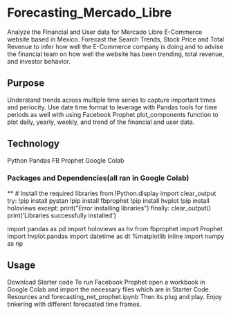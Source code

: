 # Forecasting_Mercado_Libre
Analyze the Financial and User data for Mercado Libre E-Commerce website based in Mexico. Forecast the Search Trends, Stock Price and Total Revenue to infer how well the E-Commerce company is doing and to advise the financial team on how well the website has been trending, total revenue, and investor behavior.

## Purpose
Understand trends across multiple time series to capture important times and periocity. Use date time format to leverage with Pandas tools for time periods as well with using Facebook Prophet plot_components function to plot daily, yearly, weekly, and trend of the financial and user data.
## Technology
Python
Pandas
FB Prophet
Google Colab
### Packages and Dependencies(all ran in Google Colab)
** # Install the required libraries
from IPython.display import clear_output
try:
  !pip install pystan
  !pip install fbprophet
  !pip install hvplot
  !pip install holoviews
except:
  print("Error installing libraries")
finally:
  clear_output()
  print('Libraries successfully installed')

import pandas as pd
import holoviews as hv
from fbprophet import Prophet
import hvplot.pandas
import datetime as dt
%matplotlib inline
import numpy as np

## Usage
Download Starter code
To run Facebook Prophet open a workbook in Google Colab and import the necessary files which are in Starter Code. 
Resources and forecasting_net_prophet.ipynb
Then its plug and play. Enjoy tinkering with different forecasted time frames.
